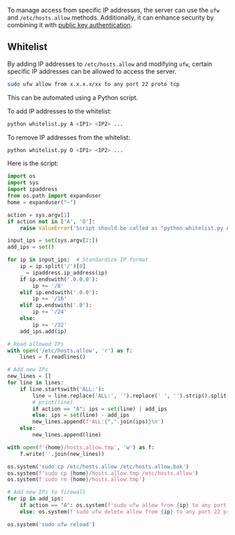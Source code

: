 To manage access from specific IP addresses, the server can use the `ufw` and `/etc/hosts.allow` methods. Additionally, it can enhance security by combining it with [public key authentication](/08-linux/pubkey/).

## Whitelist

By adding IP addresses to `/etc/hosts.allow` and modifying `ufw`, certain specific IP addresses can be allowed to access the server.

```bash
sudo ufw allow from x.x.x.x/xx to any port 22 proto tcp
```

This can be automated using a Python script.

To add IP addresses to the whitelist:

```bash
python whitelist.py A <IP1> <IP2> ...
```

To remove IP addresses from the whitelist:

```bash
python whitelist.py D <IP1> <IP2> ...
```

Here is the script:

```python
import os
import sys
import ipaddress
from os.path import expanduser
home = expanduser("~")

action = sys.argv[1]
if action not in ['A', 'D']:
    raise ValueError('Script should be called as "python whitelist.py A|D <IP1> <IP2> ...". A - add, D - delete.')

input_ips = set(sys.argv[2:])
add_ips = set()

for ip in input_ips:  # Standardize IP format
    ip = ip.split('/')[0]
    _ = ipaddress.ip_address(ip)
    if ip.endswith('.0.0.0'):
        ip += '/8'
    elif ip.endswith('.0.0'):
        ip += '/16'
    elif ip.endswith('.0'):
        ip += '/24'
    else:
        ip += '/32'
    add_ips.add(ip)

# Read allowed IPs
with open('/etc/hosts.allow', 'r') as f:
    lines = f.readlines()

# Add new IPs
new_lines = []
for line in lines:
    if line.startswith('ALL:'):
        line = line.replace('ALL:', '').replace(' ', '').strip().split(',')
        # print(line)
        if action == "A": ips = set(line) | add_ips
        else: ips = set(line) - add_ips
        new_lines.append(f'ALL:{",".join(ips)}\n')
    else:
        new_lines.append(line)

with open(f'{home}/hosts.allow.tmp', 'w') as f:
    f.write(''.join(new_lines))

os.system('sudo cp /etc/hosts.allow /etc/hosts.allow.bak')
os.system(f'sudo cp {home}/hosts.allow.tmp /etc/hosts.allow')
os.system(f'sudo rm {home}/hosts.allow.tmp')

# Add new IPs to firewall
for ip in add_ips:
    if action == "A": os.system(f'sudo ufw allow from {ip} to any port 22 proto tcp')
    else: os.system(f'sudo ufw delete allow from {ip} to any port 22 proto tcp')

os.system('sudo ufw reload')
```